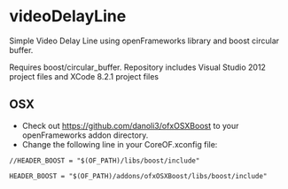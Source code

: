 videoDelayLine
==============

Simple Video Delay Line using openFrameworks library and boost circular buffer. 

Requires boost/circular_buffer. Repository includes Visual Studio 2012 project files and XCode 8.2.1 project files

OSX
---

* Check out https://github.com/danoli3/ofxOSXBoost to your openFrameworks addon directory.
* Change the following line in your CoreOF.xconfig file:

`//HEADER_BOOST = "$(OF_PATH)/libs/boost/include"`

`HEADER_BOOST = "$(OF_PATH)/addons/ofxOSXBoost/libs/boost/include"`
